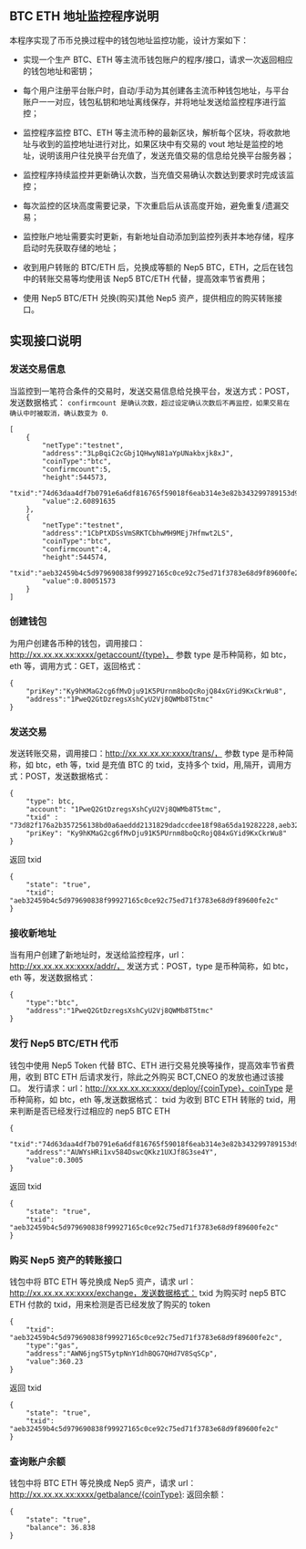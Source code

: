 ## BTC ETH 地址监控程序说明
本程序实现了币币兑换过程中的钱包地址监控功能，设计方案如下：
* 实现一个生产 BTC、ETH 等主流币钱包账户的程序/接口，请求一次返回相应的钱包地址和密钥；
* 每个用户注册平台账户时，自动/手动为其创建各主流币种钱包地址，与平台账户一一对应，钱包私钥和地址离线保存，并将地址发送给监控程序进行监控；
* 监控程序监控 BTC、ETH 等主流币种的最新区块，解析每个区块，将收款地址与收到的监控地址进行对比，如果区块中有交易的 vout 地址是监控的地址，说明该用户往兑换平台充值了，发送充值交易的信息给兑换平台服务器；
* 监控程序持续监控并更新确认次数，当充值交易确认次数达到要求时完成该监控；
* 每次监控的区块高度需要记录，下次重启后从该高度开始，避免重复/遗漏交易；
* 监控账户地址需要实时更新，有新地址自动添加到监控列表并本地存储，程序启动时先获取存储的地址；

* 收到用户转账的 BTC/ETH 后，兑换成等额的 Nep5 BTC，ETH，之后在钱包中的转账交易等均使用该 Nep5 BTC/ETH 代替，提高效率节省费用；
* 使用 Nep5 BTC/ETH 兑换(购买)其他 Nep5 资产，提供相应的购买转账接口。

## 实现接口说明
### 发送交易信息
当监控到一笔符合条件的交易时，发送交易信息给兑换平台，发送方式：POST，发送数据格式：
`confirmcount 是确认次数，超过设定确认次数后不再监控，如果交易在确认中时被取消，确认数变为 0`.
```
[
    {
        "netType":"testnet",
        "address":"3LpBqiC2cGbj1QHwyN81aYpUNakbxjk8xJ",
        "coinType":"btc",
        "confirmcount":5,
        "height":544573,
        "txid":"74d63daa4df7b0791e6a6df816765f59018f6eab314e3e82b343299789153d9b",
        "value":2.60891635
    },
    {
        "netType":"testnet",
        "address":"1CbPtXDSsVmSRKTCbhwMH9MEj7Hfmwt2LS",
        "coinType":"btc",
        "confirmcount":4,
        "height":544574,
        "txid":"aeb32459b4c5d979690838f99927165c0ce92c75ed71f3783e68d9f89600fe2c",
        "value":0.80051573
    }
]
```

### 创建钱包
为用户创建各币种的钱包，调用接口：http://xx.xx.xx.xx:xxxx/getaccount/{type}，  参数 type 是币种简称，如 btc，eth 等，调用方式：GET，返回格式：
```
{
    "priKey":"Ky9hKMaG2cg6fMvDju91K5PUrnm8boQcRojQ84xGYid9KxCkrWu8",
    "address":"1PweQ2GtDzregsXshCyU2Vj8QWMb8T5tmc"
}
```

### 发送交易
发送转账交易，调用接口：http://xx.xx.xx.xx:xxxx/trans/，  参数 type 是币种简称，如 btc，eth 等，txid 是充值 BTC 的 txid，支持多个 txid，用,隔开，调用方式：POST，发送数据格式：
```
{
    "type": btc,
    "account": "1PweQ2GtDzregsXshCyU2Vj8QWMb8T5tmc",
    "txid" : "73d82f176a2b357256138bd0a6aeddd2131829dadccdee18f98a65da19282228,aeb32459b4c5d979690838f99927165c0ce92c75ed71f3783e68d9f89600fe2c",
    "priKey": "Ky9hKMaG2cg6fMvDju91K5PUrnm8boQcRojQ84xGYid9KxCkrWu8"
}
```
返回 txid
```
{
    "state": "true",
    "txid": "aeb32459b4c5d979690838f99927165c0ce92c75ed71f3783e68d9f89600fe2c"
}
```

### 接收新地址
当有用户创建了新地址时，发送给监控程序，url：http://xx.xx.xx.xx:xxxx/addr/，  发送方式：POST，type 是币种简称，如 btc，eth 等，发送数据格式：
```
{
    "type":"btc",
    "address":"1PweQ2GtDzregsXshCyU2Vj8QWMb8T5tmc"
}
```

### 发行 Nep5 BTC/ETH 代币
钱包中使用 Nep5 Token 代替 BTC、ETH 进行交易兑换等操作，提高效率节省费用，收到 BTC ETH 后请求发行，除此之外购买 BCT,CNEO 的发放也通过该接口。 发行请求：url：http://xx.xx.xx.xx:xxxx/deploy/{coinType}，coinType 是币种简称，如 btc，eth 等,发送数据格式：
txid 为收到 BTC ETH 转账的 txid，用来判断是否已经发行过相应的 nep5 BTC ETH
```
{
    "txid":"74d63daa4df7b0791e6a6df816765f59018f6eab314e3e82b343299789153d9b",
    "address":"AUWYsHRi1xv584DswcQKkz1UXJf8G3se4Y",
    "value":0.3005
}
```
返回 txid
```
{
    "state": "true",
    "txid": "aeb32459b4c5d979690838f99927165c0ce92c75ed71f3783e68d9f89600fe2c"
}
```

### 购买 Nep5 资产的转账接口
钱包中将 BTC ETH 等兑换成 Nep5 资产，请求 url：http://xx.xx.xx.xx:xxxx/exchange，发送数据格式：
txid 为购买时 nep5 BTC ETH 付款的 txid，用来检测是否已经发放了购买的 token
```
{
    "txid": "aeb32459b4c5d979690838f99927165c0ce92c75ed71f3783e68d9f89600fe2c",
    "type":"gas",
    "address":"AWN6jngST5ytpNnY1dhBQG7QHd7V8SqSCp",
    "value":360.23
}
```
返回 txid
```
{
    "state": "true",
    "txid": "aeb32459b4c5d979690838f99927165c0ce92c75ed71f3783e68d9f89600fe2c"
}
```

### 查询账户余额
钱包中将 BTC ETH 等兑换成 Nep5 资产，请求 url：http://xx.xx.xx.xx:xxxx/getbalance/{coinType}:
返回余额：
```
{
    "state": "true",
    "balance": 36.838
}
```